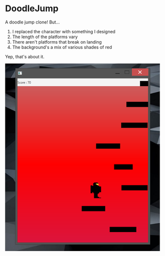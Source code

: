 # DoodleJump

A doodle jump clone!
But...
  1. I replaced the character with something I designed
  2. The length of the platforms vary
  3. There aren't platforms that break on landing
  4. The background's a mix of various shades of red
 
 Yep, that's about it.
 
![alt text](https://github.com/amateur-coder-1002/DoodleJump/blob/main/Screenshot_5.png)
